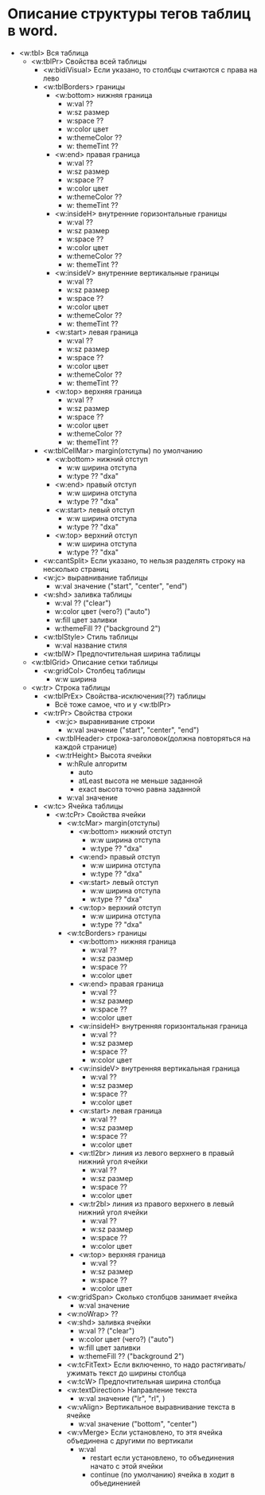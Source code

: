 Описание структуры тегов таблиц в word.
=======================================

- <w:tbl> Вся таблица
    - <w:tblPr> Свойства всей таблицы
        - <w:bidiVisual> Если указано, то столбцы считаются с права на лево
        - <w:tblBorders> границы
            - <w:bottom> нижняя граница
                - w:val ?? 
                - w:sz размер            
                - w:space ??
                - w:color цвет
                - w:themeColor ??
                - w: themeTint ??
            - <w:end> правая граница
                - w:val ?? 
                - w:sz размер            
                - w:space ??
                - w:color цвет
                - w:themeColor ??
                - w: themeTint ??
            - <w:insideH> внутренние горизонтальные границы
                - w:val ?? 
                - w:sz размер            
                - w:space ??
                - w:color цвет
                - w:themeColor ??
                - w: themeTint ??
            - <w:insideV> внутренние вертикальные границы
                - w:val ?? 
                - w:sz размер            
                - w:space ??
                - w:color цвет
                - w:themeColor ??
                - w: themeTint ??
            - <w:start> левая граница
                - w:val ?? 
                - w:sz размер            
                - w:space ??
                - w:color цвет
                - w:themeColor ??
                - w: themeTint ??
            - <w:top> верхняя граница
                - w:val ?? 
                - w:sz размер            
                - w:space ??
                - w:color цвет
                - w:themeColor ??
                - w: themeTint ??
        - <w:tblCellMar> margin(отступы) по умолчанию 
            - <w:bottom> нижний отступ 
                - w:w ширина отступа
                - w:type ?? "dxa"
            - <w:end> правый отступ
                - w:w ширина отступа
                - w:type ?? "dxa"
            - <w:start> левый отступ 
                - w:w ширина отступа
                - w:type ?? "dxa"
            - <w:top> верхний отступ 
                - w:w ширина отступа
                - w:type ?? "dxa"
        - <w:cantSplit> Если указано, то нельзя разделять строку на несколько страниц
        - <w:jc> выравнивание таблицы
            - w:val значение ("start", "center", "end") 
        - <w:shd> заливка таблицы
            - w:val ?? ("clear")
            - w:color цвет (чего?) ("auto")
            - w:fill цвет заливки 
            - w:themeFill ?? ("background 2")
        - <w:tblStyle> Стиль таблицы
            - w:val название стиля
        - <w:tblW> Предпочтительная ширина таблицы 
    - <w:tblGrid> Описание сетки таблицы
        - <w:gridCol> Столбец таблицы
            - w:w ширина
    - <w:tr> Строка таблицы
        - <w:tblPrEx> Свойства-исключения(??) таблицы
            - Всё тоже самое, что и у <w:tblPr>
        - <w:trPr> Свойства строки
            - <w:jc> выравнивание строки
                - w:val значение ("start", "center", "end") 
            - <w:tblHeader> строка-заголовок(должна повторяться на каждой странице)
            - <w:trHeight> Высота ячейки
                - w:hRule алгоритм
                    - auto
                    - atLeast высота не меньше заданной
                    - exact высота точно равна заданной
                - w:val значение 
        - <w:tc> Ячейка таблицы
            - <w:tcPr> Свойства ячейки
                - <w:tcMar> margin(отступы) 
                    - <w:bottom> нижний отступ 
                        - w:w ширина отступа
                        - w:type ?? "dxa"
                    - <w:end> правый отступ
                        - w:w ширина отступа
                        - w:type ?? "dxa"
                    - <w:start> левый отступ 
                        - w:w ширина отступа
                        - w:type ?? "dxa"
                    - <w:top> верхний отступ 
                        - w:w ширина отступа
                        - w:type ?? "dxa"
                - <w:tcBorders> границы
                    - <w:bottom> нижняя граница
                        - w:val ?? 
                        - w:sz размер            
                        - w:space ??
                        - w:color цвет
                    - <w:end> правая граница
                        - w:val ?? 
                        - w:sz размер            
                        - w:space ??
                        - w:color цвет
                    - <w:insideH> внутренняя горизонтальная граница
                        - w:val ?? 
                        - w:sz размер            
                        - w:space ??
                        - w:color цвет
                    - <w:insideV> внутренняя вертикальная граница
                        - w:val ?? 
                        - w:sz размер            
                        - w:space ??
                        - w:color цвет
                    - <w:start> левая граница
                        - w:val ?? 
                        - w:sz размер            
                        - w:space ??
                        - w:color цвет
                    - <w:tl2br> линия из левого верхнего в правый нижний угол ячейки
                        - w:val ?? 
                        - w:sz размер            
                        - w:space ??
                        - w:color цвет
                    - <w:tr2bl> линия из правого верхнего в левый нижний угол ячейки
                        - w:val ?? 
                        - w:sz размер            
                        - w:space ??
                        - w:color цвет
                    - <w:top> верхняя граница
                        - w:val ?? 
                        - w:sz размер            
                        - w:space ??
                        - w:color цвет
                - <w:gridSpan> Сколько столбцов занимает ячейка
                    - w:val значение
                - <w:noWrap> ??
                - <w:shd> заливка ячейки
                    - w:val ?? ("clear")
                    - w:color цвет (чего?) ("auto")
                    - w:fill цвет заливки 
                    - w:themeFill ?? ("background 2")
                - <w:tcFitText> Если включенно, то надо растягивать/ужимать текст до ширины столбца
                - <w:tсW> Предпочтительная ширина столбца
                - <w:textDirection> Направление текста
                    - w:val значение ("lr", "rl", )
                - <w:vAlign> Вертикальное выравнивание текста в ячейке
                    - w:val значение ("bottom", "center")
                - <w:vMerge> Если установлено, то этя ячейка объединена с другими по вертикали
                    - w:val
                        - restart если установлено, то объединения начато с этой ячейки
                        - continue (по умолчанию) ячейка в ходит в объединенией
